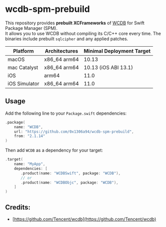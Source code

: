 # wcdb-spm-prebuild

This repository provides **prebuilt XCFrameworks** of [WCDB](https://github.com/Tencent/wcdb) for Swift Package Manager (SPM).  
It allows you to use WCDB without compiling its C/C++ core every time. The binaries include prebuilt `sqlcipher` and any applied patches.

| Platform          | Architectures         | Minimal Deployment Target |
|------------------|----------------------|---------------------------|
| macOS             | x86_64 arm64        | 10.13                     |
| mac Catalyst      | x86_64 arm64        | 10.13 (iOS ABI 13.1)      |
| iOS               | arm64               | 11.0                      |
| iOS Simulator     | x86_64 arm64        | 11.0                      |

## Usage

Add the following line to your `Package.swift` dependencies:

```swift
.package(
    name: "WCDB",
    url: "https://github.com/0x1306a94/wcdb-spm-prebuild", 
    from: "2.1.14"
)
```

Then add `WCDB` as a dependency for your target:
```swift
.target(
    name: "MyApp",
    dependencies: [
       .product(name: "WCDBSwift", package: "WCDB"),
       // or
       .product(name: "WCDBObjc", package: "WCDB"),
    ]
)
```

## Credits:

- [https://github.com/Tencent/wcdb](https://github.com/Tencent/wcdb)